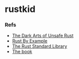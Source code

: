 # rustkid

### Refs

- [The Dark Arts of Unsafe Rust](https://doc.rust-lang.org/stable/nomicon/)
- [Rust By Example](https://doc.rust-lang.org/stable/rust-by-example/index.html)
- [The Rust Standard Library](https://doc.rust-lang.org/std/index.html)
- [The book](https://doc.rust-lang.org/book/)

